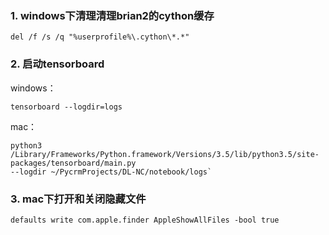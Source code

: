 ### 1. windows下清理清理brian2的cython缓存
```
del /f /s /q "%userprofile%\.cython\*.*"
```

### 2. 启动tensorboard
windows：
```
tensorboard --logdir=logs
```
mac：
```
python3 /Library/Frameworks/Python.framework/Versions/3.5/lib/python3.5/site-packages/tensorboard/main.py 
--logdir ~/PycrmProjects/DL-NC/notebook/logs`
```

### 3. mac下打开和关闭隐藏文件
```
defaults write com.apple.finder AppleShowAllFiles -bool true
```